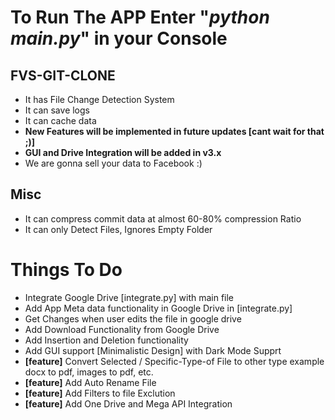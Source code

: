
# __To Run The APP Enter "<span style="color:blue">__*python main.py*__</span>" in your Console__

## FVS-GIT-CLONE

* It has File Change Detection System
* It can save logs
* It can cache data
* __New Features will be implemented in future updates [cant wait for that ;)]__
* __GUI and Drive Integration will be added in v3.x__
* We are gonna sell your data to Facebook :)


## Misc
* It can compress commit data at almost 60-80% compression Ratio
* It can only Detect Files, Ignores Empty Folder

# Things To Do
- Integrate Google Drive [integrate.py] with main file
- Add App Meta data functionality in Google Drive in [integrate.py]
- Get Changes when user edits the file in google drive
- Add Download Functionality from Google Drive
- Add Insertion and Deletion functionality
- Add GUI support [Minimalistic Design] with Dark Mode Supprt
- __[feature]__ Convert Selected / Specific-Type-of File to other type example docx to pdf, images to pdf, etc.
- __[feature]__ Add Auto Rename File
- __[feature]__ Add Filters to file Exclution
- __[feature]__ Add One Drive and Mega API Integration
